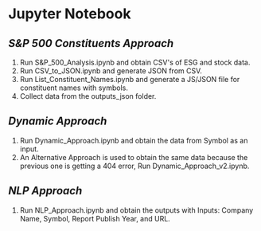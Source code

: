 # Jupyter Notebook

## _S&P 500 Constituents Approach_
1. Run S&P_500_Analysis.ipynb and obtain CSV's of ESG and stock data.
2. Run CSV_to_JSON.ipynb and generate JSON from CSV.
3. Run List_Constituent_Names.ipynb and generate a JS/JSON file for constituent names with symbols.
4. Collect data from the outputs_json folder.

## _Dynamic Approach_
1. Run Dynamic_Approach.ipynb and obtain the data from Symbol as an input.
2. An Alternative Approach is used to obtain the same data because the previous one is getting a 404 error, Run Dynamic_Approach_v2.ipynb.

## _NLP Approach_
1. Run NLP_Approach.ipynb and obtain the outputs with Inputs: Company Name, Symbol, Report Publish Year, and URL.
